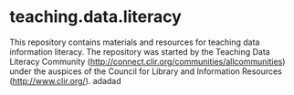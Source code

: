 # teaching.data.literacy
This repository contains materials and resources for teaching data information literacy. The repository was started by the Teaching Data Literacy Community (http://connect.clir.org/communities/allcommunities) under the auspices of the Council for Library and Information Resources (http://www.clir.org/).
adadad

